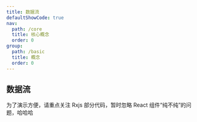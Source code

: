 ```yaml
---
title: 数据流
defaultShowCode: true
nav:
  path: /core
  title: 核心概念
  order: 0
group:
  path: /basic
  title: 概念
  order: 0
---
```


## 数据流

<Alert type="warning">
  为了演示方便，请重点关注 Rxjs 部分代码，暂时忽略 React 组件“纯不纯”的问题，哈哈哈
</Alert>
